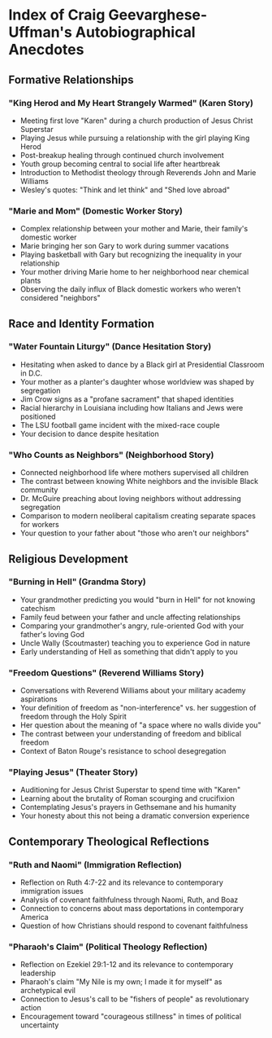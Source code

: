 # Index of Craig Geevarghese-Uffman's Autobiographical Anecdotes

## Formative Relationships

### "King Herod and My Heart Strangely Warmed" (Karen Story)
- Meeting first love "Karen" during a church production of Jesus Christ Superstar
- Playing Jesus while pursuing a relationship with the girl playing King Herod
- Post-breakup healing through continued church involvement
- Youth group becoming central to social life after heartbreak
- Introduction to Methodist theology through Reverends John and Marie Williams
- Wesley's quotes: "Think and let think" and "Shed love abroad"

### "Marie and Mom" (Domestic Worker Story)
- Complex relationship between your mother and Marie, their family's domestic worker
- Marie bringing her son Gary to work during summer vacations
- Playing basketball with Gary but recognizing the inequality in your relationship
- Your mother driving Marie home to her neighborhood near chemical plants
- Observing the daily influx of Black domestic workers who weren't considered "neighbors"

## Race and Identity Formation

### "Water Fountain Liturgy" (Dance Hesitation Story)
- Hesitating when asked to dance by a Black girl at Presidential Classroom in D.C.
- Your mother as a planter's daughter whose worldview was shaped by segregation
- Jim Crow signs as a "profane sacrament" that shaped identities
- Racial hierarchy in Louisiana including how Italians and Jews were positioned
- The LSU football game incident with the mixed-race couple
- Your decision to dance despite hesitation

### "Who Counts as Neighbors" (Neighborhood Story)
- Connected neighborhood life where mothers supervised all children
- The contrast between knowing White neighbors and the invisible Black community
- Dr. McGuire preaching about loving neighbors without addressing segregation
- Comparison to modern neoliberal capitalism creating separate spaces for workers
- Your question to your father about "those who aren't our neighbors"

## Religious Development

### "Burning in Hell" (Grandma Story)
- Your grandmother predicting you would "burn in Hell" for not knowing catechism
- Family feud between your father and uncle affecting relationships
- Comparing your grandmother's angry, rule-oriented God with your father's loving God
- Uncle Wally (Scoutmaster) teaching you to experience God in nature
- Early understanding of Hell as something that didn't apply to you

### "Freedom Questions" (Reverend Williams Story)
- Conversations with Reverend Williams about your military academy aspirations
- Your definition of freedom as "non-interference" vs. her suggestion of freedom through the Holy Spirit
- Her question about the meaning of "a space where no walls divide you"
- The contrast between your understanding of freedom and biblical freedom
- Context of Baton Rouge's resistance to school desegregation

### "Playing Jesus" (Theater Story)
- Auditioning for Jesus Christ Superstar to spend time with "Karen"
- Learning about the brutality of Roman scourging and crucifixion
- Contemplating Jesus's prayers in Gethsemane and his humanity
- Your honesty about this not being a dramatic conversion experience

## Contemporary Theological Reflections

### "Ruth and Naomi" (Immigration Reflection)
- Reflection on Ruth 4:7-22 and its relevance to contemporary immigration issues
- Analysis of covenant faithfulness through Naomi, Ruth, and Boaz
- Connection to concerns about mass deportations in contemporary America
- Question of how Christians should respond to covenant faithfulness

### "Pharaoh's Claim" (Political Theology Reflection)
- Reflection on Ezekiel 29:1-12 and its relevance to contemporary leadership
- Pharaoh's claim "My Nile is my own; I made it for myself" as archetypical evil
- Connection to Jesus's call to be "fishers of people" as revolutionary action
- Encouragement toward "courageous stillness" in times of political uncertainty